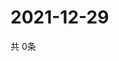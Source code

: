 # 2021-12-29
  共 0条

  <!-- BEGIN -->
  <!-- 最后更新时间Wed Dec 29 2021 13:14:45 GMT+0000 (Coordinated Universal Time) -->
  
  <!-- END -->
  
  